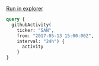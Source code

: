<a href="http://localhost:4000/apiexplorer?variables=%7B%7D&query=query%20%7B%0A%20%20githubActivity(%0A%20%20%20%20ticker:%20%22SAN%22,%0A%20%20%20%20from:%20%222017-05-13%2015:00:00Z%22,%0A%20%20%20%20interval:%20%2224h%22)%20%7B%0A%20%20%20%20%20%20activity%0A%20%20%20%20%7D%0A%7D%0A" target='_blank' >Run in explorer</a>

```graphql
query {
  githubActivity(
    ticker: "SAN",
    from: "2017-05-13 15:00:00Z",
    interval: "24h") {
      activity
    }
}
```
